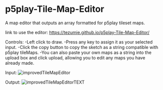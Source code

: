# p5play-Tile-Map-Editor
A map editor that outputs an array formatted for p5play tileset maps.

link to use the editor: https://tezumie.github.io/p5play-Tile-Map-Editor/

Controls:
-Left click to draw.
-Press any key to assign it as your selected input.
-Click the copy button to copy the sketch as a string compatible with p5play tileMaps.
-You can also paste your own maps as a string into the upload box and click upload, allowing you to edit any maps you have already made.

Input:
![improvedTileMapEditor](https://github.com/Tezumie/p5play-Tile-Map-Editor/assets/102488626/12708c9f-07ee-4ed8-98c5-076010770a7f)

Output:
![improvedTileMapEditorTEXT](https://github.com/Tezumie/p5play-Tile-Map-Editor/assets/102488626/e35527ca-fa60-4a6a-adf2-a21f6af5769c)
